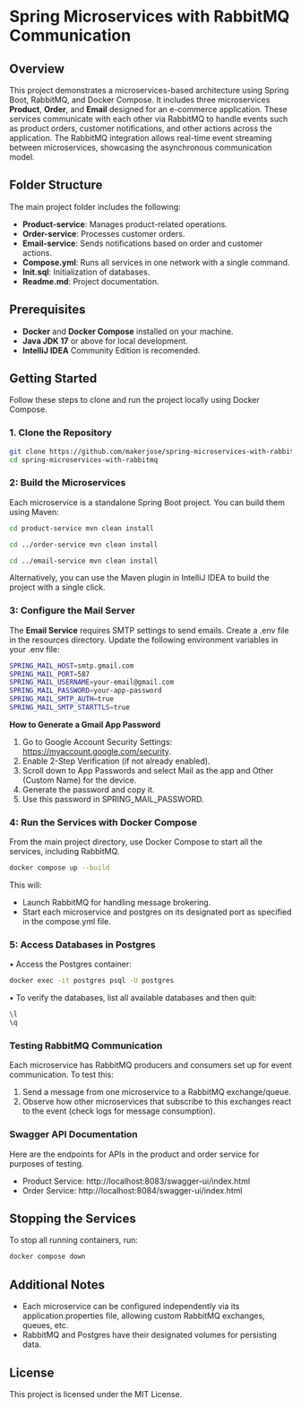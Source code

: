 # Spring Microservices with RabbitMQ Communication

## Overview

This project demonstrates a microservices-based architecture using Spring Boot, RabbitMQ, and Docker Compose. It includes three microservices **Product**, **Order**, and **Email** designed for an e-commerce application. These services communicate with each other via RabbitMQ to handle events such as product orders, customer notifications, and other actions across the application. The RabbitMQ integration allows real-time event streaming between microservices, showcasing the asynchronous communication model.

## Folder Structure

The main project folder includes the following:
- **Product-service**: Manages product-related operations.
- **Order-service**: Processes customer orders.
- **Email-service**: Sends notifications based on order and customer actions.
- **Compose.yml**: Runs all services in one network with a single command.
- **Init.sql**: Initialization of databases.
- **Readme.md**: Project documentation.

## Prerequisites

- **Docker** and **Docker Compose** installed on your machine.
- **Java JDK 17** or above for local development.
- **IntelliJ IDEA** Community Edition is recomended.

## Getting Started

Follow these steps to clone and run the project locally using Docker Compose.

### 1. Clone the Repository
```bash
git clone https://github.com/makerjose/spring-microservices-with-rabbitmq.git
cd spring-microservices-with-rabbitmq
```

### 2: Build the Microservices

Each microservice is a standalone Spring Boot project. You can build them using Maven:
```bash
cd product-service mvn clean install

cd ../order-service mvn clean install

cd ../email-service mvn clean install
```
Alternatively, you can use the Maven plugin in IntelliJ IDEA to build the project with a single click. 

### 3: Configure the Mail Server

The **Email Service** requires SMTP settings to send emails. Create a .env file in the resources directory. Update the following environment variables in your .env file:
```bash
SPRING_MAIL_HOST=smtp.gmail.com
SPRING_MAIL_PORT=587
SPRING_MAIL_USERNAME=your-email@gmail.com
SPRING_MAIL_PASSWORD=your-app-password
SPRING_MAIL_SMTP_AUTH=true
SPRING_MAIL_SMTP_STARTTLS=true
```

**How to Generate a Gmail App Password**
1. Go to Google Account Security Settings: https://myaccount.google.com/security.
2. Enable 2-Step Verification (if not already enabled).
3. Scroll down to App Passwords and select Mail as the app and Other (Custom Name) for the device.
4. Generate the password and copy it.
5. Use this password in SPRING_MAIL_PASSWORD.

### 4: Run the Services with Docker Compose

From the main project directory, use Docker Compose to start all the services, including RabbitMQ.
```bash
docker compose up --build
```

This will:
-	Launch RabbitMQ for handling message brokering.
-	Start each microservice and postgres on its designated port as specified in the compose.yml file.

### 5: Access Databases in Postgres

•	Access the Postgres container:
```bash
docker exec -it postgres psql -U postgres
```
•	To verify the databases, list all available databases and then quit:
```bash
\l
\q
```
 
### Testing RabbitMQ Communication

Each microservice has RabbitMQ producers and consumers set up for event communication. To test this:
1.	Send a message from one microservice to a RabbitMQ exchange/queue.
2.	Observe how other microservices that subscribe to this exchanges react to the event (check logs for message consumption).

### Swagger API Documentation
Here are the endpoints for APIs in the product and order service for purposes of testing.
- Product Service: http://localhost:8083/swagger-ui/index.html
- Order Service: http://localhost:8084/swagger-ui/index.html

## Stopping the Services

To stop all running containers, run:
```bash
docker compose down
```

## Additional Notes

-	Each microservice can be configured independently via its application.properties file, allowing custom RabbitMQ exchanges, queues, etc.
-	RabbitMQ and Postgres have their designated volumes for persisting data. 

## License

This project is licensed under the MIT License.